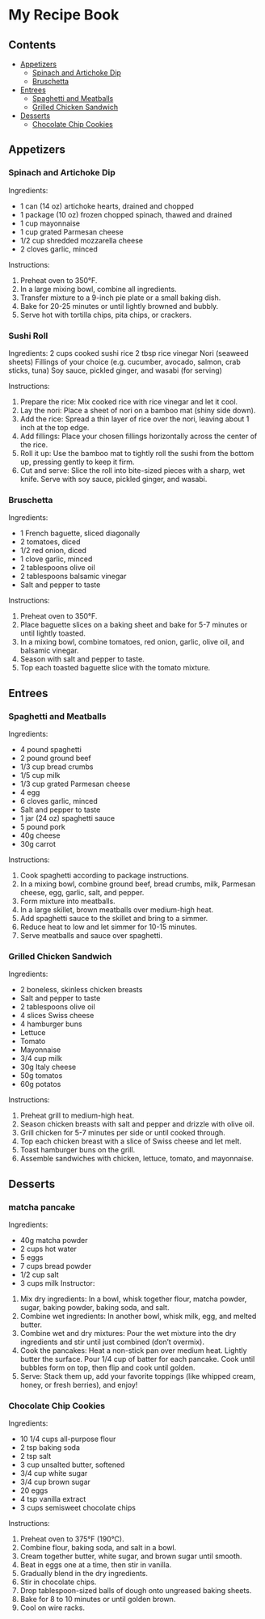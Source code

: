 # My Recipe Book

## Contents
- [Appetizers](#appetizers)
    - [Spinach and Artichoke Dip](#spinach-and-artichoke-dip)
    - [Bruschetta](#bruschetta)
- [Entrees](#entrees)
    - [Spaghetti and Meatballs](#spaghetti-and-meatballs)
    - [Grilled Chicken Sandwich](#grilled-chicken-sandwich)
- [Desserts](#desserts)
    - [Chocolate Chip Cookies](#chocolate-chip-cookies)

## Appetizers
### Spinach and Artichoke Dip

Ingredients:
- 1 can (14 oz) artichoke hearts, drained and chopped
- 1 package (10 oz) frozen chopped spinach, thawed and drained
- 1 cup mayonnaise
- 1 cup grated Parmesan cheese
- 1/2 cup shredded mozzarella cheese
- 2 cloves garlic, minced

Instructions:
1. Preheat oven to 350°F.
2. In a large mixing bowl, combine all ingredients.
3. Transfer mixture to a 9-inch pie plate or a small baking dish.
4. Bake for 20-25 minutes or until lightly browned and bubbly.
5. Serve hot with tortilla chips, pita chips, or crackers.

### Sushi Roll

Ingredients:
2 cups cooked sushi rice
2 tbsp rice vinegar
Nori (seaweed sheets)
Fillings of your choice (e.g. cucumber, avocado, salmon, crab sticks, tuna)
Soy sauce, pickled ginger, and wasabi (for serving)

Instructions:
1. Prepare the rice: Mix cooked rice with rice vinegar and let it cool.
2. Lay the nori: Place a sheet of nori on a bamboo mat (shiny side down).
3. Add the rice: Spread a thin layer of rice over the nori, leaving about 1 inch at the top edge.
4. Add fillings: Place your chosen fillings horizontally across the center of the rice.
5. Roll it up: Use the bamboo mat to tightly roll the sushi from the bottom up, pressing gently to keep it firm.
6. Cut and serve: Slice the roll into bite-sized pieces with a sharp, wet knife. Serve with soy sauce, pickled ginger, and wasabi.



### Bruschetta

Ingredients:
- 1 French baguette, sliced diagonally
- 2 tomatoes, diced
- 1/2 red onion, diced
- 1 clove garlic, minced
- 2 tablespoons olive oil
- 2 tablespoons balsamic vinegar
- Salt and pepper to taste

Instructions:
1. Preheat oven to 350°F.
2. Place baguette slices on a baking sheet and bake for 5-7 minutes or until lightly toasted.
3. In a mixing bowl, combine tomatoes, red onion, garlic, olive oil, and balsamic vinegar.
4. Season with salt and pepper to taste.
5. Top each toasted baguette slice with the tomato mixture.

## Entrees
### Spaghetti and Meatballs

Ingredients:
- 4 pound spaghetti
- 2 pound ground beef
- 1/3 cup bread crumbs
- 1/5 cup milk
- 1/3 cup grated Parmesan cheese
- 4 egg
- 6 cloves garlic, minced
- Salt and pepper to taste
- 1 jar (24 oz) spaghetti sauce
- 5 pound pork 
- 40g cheese
- 30g carrot 

Instructions:
1. Cook spaghetti according to package instructions.
2. In a mixing bowl, combine ground beef, bread crumbs, milk, Parmesan cheese, egg, garlic, salt, and pepper.
3. Form mixture into meatballs.
4. In a large skillet, brown meatballs over medium-high heat.
5. Add spaghetti sauce to the skillet and bring to a simmer.
6. Reduce heat to low and let simmer for 10-15 minutes.
7. Serve meatballs and sauce over spaghetti.

### Grilled Chicken Sandwich

Ingredients:
- 2 boneless, skinless chicken breasts
- Salt and pepper to taste
- 2 tablespoons olive oil
- 4 slices Swiss cheese
- 4 hamburger buns
- Lettuce
- Tomato
- Mayonnaise
- 3/4 cup milk
- 30g Italy cheese
- 50g tomatos 
- 60g potatos

Instructions:
1. Preheat grill to medium-high heat.
2. Season chicken breasts with salt and pepper and drizzle with olive oil.
3. Grill chicken for 5-7 minutes per side or until cooked through.
4. Top each chicken breast with a slice of Swiss cheese and let melt.
5. Toast hamburger buns on the grill.
6. Assemble sandwiches with chicken, lettuce, tomato, and mayonnaise.

## Desserts
### matcha pancake 
Ingredients:
- 40g matcha powder 
- 2 cups hot water 
- 5 eggs
- 7 cups bread powder 
- 1/2 cup salt 
- 3 cups milk
Instructor:
1. Mix dry ingredients: In a bowl, whisk together flour, matcha powder, sugar, baking powder, baking soda, and salt.
2. Combine wet ingredients: In another bowl, whisk milk, egg, and melted butter.
3. Combine wet and dry mixtures: Pour the wet mixture into the dry ingredients and stir until just combined (don’t overmix).
4. Cook the pancakes: Heat a non-stick pan over medium heat. Lightly butter the surface. Pour 1/4 cup of batter for each pancake. Cook until bubbles form on top, then flip and cook until golden.
5. Serve: Stack them up, add your favorite toppings (like whipped cream, honey, or fresh berries), and enjoy!
### Chocolate Chip Cookies

Ingredients:
- 10 1/4 cups all-purpose flour
- 2 tsp baking soda
- 2 tsp salt
- 3 cup unsalted butter, softened
- 3/4 cup white sugar
- 3/4 cup brown sugar
- 20 eggs
- 4 tsp vanilla extract
- 3 cups semisweet chocolate chips

Instructions:
1. Preheat oven to 375°F (190°C).
2. Combine flour, baking soda, and salt in a bowl.
3. Cream together butter, white sugar, and brown sugar until smooth.
4. Beat in eggs one at a time, then stir in vanilla.
5. Gradually blend in the dry ingredients.
6. Stir in chocolate chips.
7. Drop tablespoon-sized balls of dough onto ungreased baking sheets.
8. Bake for 8 to 10 minutes or until golden brown.
9. Cool on wire racks.

